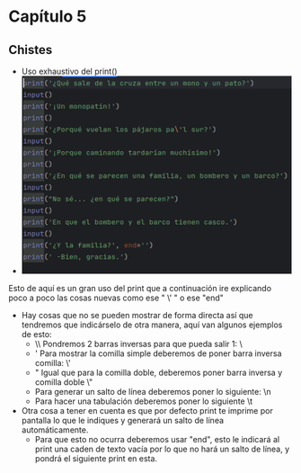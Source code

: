 # Capítulo 5

## Chistes

* Uso exhaustivo del print()
* ![Ejemplos](imagenes_capitulo_5/codigo.png)

Esto de aquí es un gran uso del print que a continuación ire explicando poco a poco las cosas nuevas como ese " \\' " o ese "end"

* Hay cosas que no se pueden mostrar de forma directa así que tendremos que indicárselo de otra manera, aquí van algunos ejemplos de esto:
  * \\\ Pondremos 2 barras inversas para que pueda salir 1: \\
  *  \' Para mostrar la comilla simple deberemos de poner barra inversa comilla: \\'
  *  \" Igual que para la comilla doble, deberemos poner barra inversa y comilla doble \\"
  *  Para generar un salto de línea deberemos poner lo siguiente: \n
  *  Para hacer una tabulación deberemos poner lo siguiente \t
* Otra cosa a tener en cuenta es que por defecto print te imprime por pantalla lo que le indiques y generará un salto de línea automáticamente.
  * Para que esto no ocurra deberemos usar "end", esto le indicará al print una caden de texto vacía por lo que no hará un salto de línea, y pondrá el siguiente print en esta.

